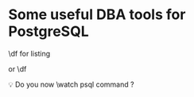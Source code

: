 # Some useful DBA tools for PostgreSQL

\df for listing

or \df <tab>

:bulb: Do you now \watch psql command ?
